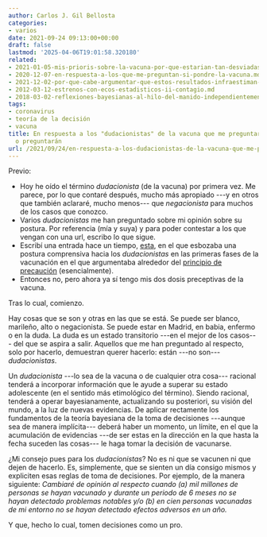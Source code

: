 ```yaml
---
author: Carlos J. Gil Bellosta
categories:
- varios
date: 2021-09-24 09:13:00+00:00
draft: false
lastmod: '2025-04-06T19:01:58.320180'
related:
- 2021-01-05-mis-prioris-sobre-la-vacuna-por-que-estarian-tan-desviadas.md
- 2020-12-07-en-respuesta-a-los-que-me-preguntan-si-pondre-la-vacuna.md
- 2021-12-02-por-que-cabe-argumentar-que-estos-resultados-infraestiman-la-efectividad-de-las-vacunas-contra-el-covid.md
- 2012-03-12-estrenos-con-ecos-estadisticos-ii-contagio.md
- 2018-03-02-reflexiones-bayesianas-al-hilo-del-manido-independientemente-de-su-ideologia-los-economistas-suelen-estar-de-acuerdo-en-que.md
tags:
- coronavirus
- teoría de la decisión
- vacuna
title: En respuesta a los "dudacionistas" de la vacuna que me preguntaron, preguntan
  o preguntarán
url: /2021/09/24/en-respuesta-a-los-dudacionistas-de-la-vacuna-que-me-preguntaron-preguntan-o-preguntaran/
---
```


Previo:

  * Hoy he oído el término _dudacionista_ (de la vacuna) por primera vez. Me parece, por lo que contaré después, mucho más apropiado ---y en otros que también aclararé, mucho menos--- que _negacionista_ para muchos de los casos que conozco.
  * Varios _dudacionistas_ me han preguntado sobre mi opinión sobre su postura. Por referencia (mía y suya) y para poder contestar a los que vengan con una url, escribo lo que sigue.
  * Escribí una entrada hace un tiempo, [esta](https://datanalytics.com/2020/12/07/en-respuesta-a-los-que-me-preguntan-si-pondre-la-vacuna/), en el que esbozaba una postura comprensiva hacia los _dudacionistas_ en las primeras fases de la vacunación en el que argumentaba alrededor del [principio de precaución](https://es.wikipedia.org/wiki/Principio_de_precauci%C3%B3n) (esencialmente).
  * Entonces no, pero ahora ya sí tengo mis dos dosis preceptivas de la vacuna.

Tras lo cual, comienzo.

Hay cosas que se son y otras en las que se está. Se puede ser blanco, marileño, alto o negacionista. Se puede estar en Madrid, en babia, enfermo o en la duda. La duda es un estado transitorio ---en el mejor de los casos--- del que se aspira a salir. Aquellos que me han preguntado al respecto, solo por hacerlo, demuestran querer hacerlo: están ---no son--- _dudacionistas_.

Un _dudacionista_ ---lo sea de la vacuna o de cualquier otra cosa--- racional tenderá a incorporar información que le ayude a superar su estado adolescente (en el sentido más etimológico del término). Siendo racional, tenderá a operar bayesianamente, actualizando su posteriori, su visión del mundo, a la luz de nuevas evidencias. De aplicar rectamente los fundamentos de la teoría bayesiana de la toma de decisiones ---aunque sea de manera implícita--- deberá haber un momento, un límite, en el que la acumulación de evidencias ---de ser estas en la dirección en la que hasta la fecha suceden las cosas--- le haga tomar la decisión de vacunarse.

¿Mi consejo pues para los _dudacionistas_? No es ni que se vacunen ni que dejen de hacerlo. Es, simplemente, que se sienten un día consigo mismos y expliciten esas reglas de toma de decisiones. Por ejemplo, de la manera siguiente: _Cambiaré de opinión al respecto cuando (a) mil millones de personas se hayan vacunado y durante un periodo de 6 meses no se hayan detectado problemas notables y/o (b) en cien personas vacunadas de mi entorno no se hayan detectado efectos adversos en un año._

Y que, hecho lo cual, tomen decisiones como un pro.
